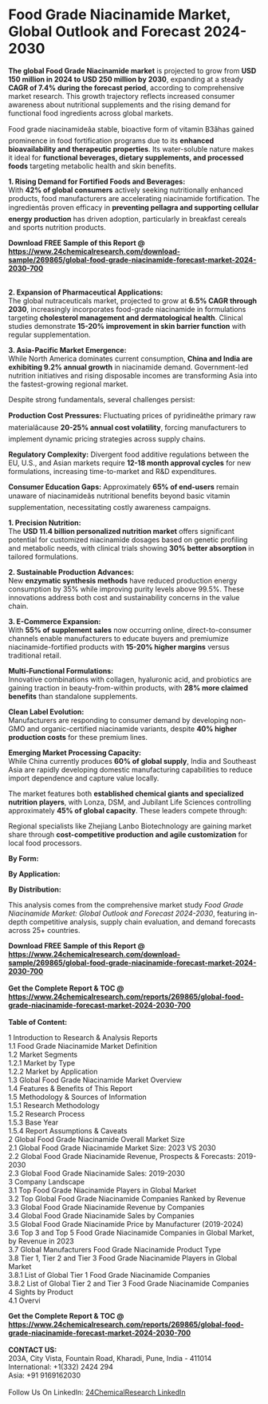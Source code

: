 <h1>Food Grade Niacinamide Market, Global Outlook and Forecast 2024-2030</h1><p><strong>The global Food Grade Niacinamide market</strong> is projected to grow from <strong>USD 150 million in 2024 to USD 250 million by 2030</strong>, expanding at a steady <strong>CAGR of 7.4% during the forecast period</strong>, according to comprehensive market research. This growth trajectory reflects increased consumer awareness about nutritional supplements and the rising demand for functional food ingredients across global markets.</p><p>Food grade niacinamideâa stable, bioactive form of vitamin B3âhas gained prominence in food fortification programs due to its <strong>enhanced bioavailability and therapeutic properties</strong>. Its water-soluble nature makes it ideal for <strong>functional beverages, dietary supplements, and processed foods</strong> targeting metabolic health and skin benefits.</p><p><strong>1. Rising Demand for Fortified Foods and Beverages:</strong><br>
With <strong>42% of global consumers</strong> actively seeking nutritionally enhanced products, food manufacturers are accelerating niacinamide fortification. The ingredientâs proven efficacy in <strong>preventing pellagra and supporting cellular energy production</strong> has driven adoption, particularly in breakfast cereals and sports nutrition products.</p><div><b>Download FREE Sample of this Report @ 
            <a href="https://www.24chemicalresearch.com/download-sample/269865/global-food-grade-niacinamide-forecast-market-2024-2030-700">
            https://www.24chemicalresearch.com/download-sample/269865/global-food-grade-niacinamide-forecast-market-2024-2030-700</a></b></div><br><p><strong>2. Expansion of Pharmaceutical Applications:</strong><br>
The global nutraceuticals market, projected to grow at <strong>6.5% CAGR through 2030</strong>, increasingly incorporates food-grade niacinamide in formulations targeting <strong>cholesterol management and dermatological health</strong>. Clinical studies demonstrate <strong>15-20% improvement in skin barrier function</strong> with regular supplementation.</p><p><strong>3. Asia-Pacific Market Emergence:</strong><br>
While North America dominates current consumption, <strong>China and India are exhibiting 9.2% annual growth</strong> in niacinamide demand. Government-led nutrition initiatives and rising disposable incomes are transforming Asia into the fastest-growing regional market.</p><p>Despite strong fundamentals, several challenges persist:</p><p><strong>Production Cost Pressures:</strong> Fluctuating prices of pyridineâthe primary raw materialâcause <strong>20-25% annual cost volatility</strong>, forcing manufacturers to implement dynamic pricing strategies across supply chains.</p><p><strong>Regulatory Complexity:</strong> Divergent food additive regulations between the EU, U.S., and Asian markets require <strong>12-18 month approval cycles</strong> for new formulations, increasing time-to-market and R&amp;D expenditures.</p><p><strong>Consumer Education Gaps:</strong> Approximately <strong>65% of end-users</strong> remain unaware of niacinamideâs nutritional benefits beyond basic vitamin supplementation, necessitating costly awareness campaigns.</p><p><strong>1. Precision Nutrition:</strong><br>
The <strong>USD 11.4 billion personalized nutrition market</strong> offers significant potential for customized niacinamide dosages based on genetic profiling and metabolic needs, with clinical trials showing <strong>30% better absorption</strong> in tailored formulations.</p><p><strong>2. Sustainable Production Advances:</strong><br>
New <strong>enzymatic synthesis methods</strong> have reduced production energy consumption by 35% while improving purity levels above 99.5%. These innovations address both cost and sustainability concerns in the value chain.</p><p><strong>3. E-Commerce Expansion:</strong><br>
With <strong>55% of supplement sales</strong> now occurring online, direct-to-consumer channels enable manufacturers to educate buyers and premiumize niacinamide-fortified products with <strong>15-20% higher margins</strong> versus traditional retail.</p><p><strong>Multi-Functional Formulations:</strong><br>
	Innovative combinations with collagen, hyaluronic acid, and probiotics are gaining traction in beauty-from-within products, with <strong>28% more claimed benefits</strong> than standalone supplements.</p><p><strong>Clean Label Evolution:</strong><br>
	Manufacturers are responding to consumer demand by developing non-GMO and organic-certified niacinamide variants, despite <strong>40% higher production costs</strong> for these premium lines.</p><p><strong>Emerging Market Processing Capacity:</strong><br>
	While China currently produces <strong>60% of global supply</strong>, India and Southeast Asia are rapidly developing domestic manufacturing capabilities to reduce import dependence and capture value locally.</p><p>The market features both <strong>established chemical giants and specialized nutrition players</strong>, with Lonza, DSM, and Jubilant Life Sciences controlling approximately <strong>45% of global capacity</strong>. These leaders compete through:</p><p>Regional specialists like Zhejiang Lanbo Biotechnology are gaining market share through <strong>cost-competitive production and agile customization</strong> for local food processors.</p><p><strong>By Form:</strong></p><p><strong>By Application:</strong></p><p><strong>By Distribution:</strong></p><p>This analysis comes from the comprehensive market study <em>Food Grade Niacinamide Market: Global Outlook and Forecast 2024-2030</em>, featuring in-depth competitive analysis, supply chain evaluation, and demand forecasts across 25+ countries.</p><div><b>Download FREE Sample of this Report @ 
            <a href="https://www.24chemicalresearch.com/download-sample/269865/global-food-grade-niacinamide-forecast-market-2024-2030-700">
            https://www.24chemicalresearch.com/download-sample/269865/global-food-grade-niacinamide-forecast-market-2024-2030-700</a></b></div><br><div><b>Get the Complete Report & TOC @ 
            <a href="https://www.24chemicalresearch.com/reports/269865/global-food-grade-niacinamide-forecast-market-2024-2030-700">
            https://www.24chemicalresearch.com/reports/269865/global-food-grade-niacinamide-forecast-market-2024-2030-700</a></b></div><br>
            <b>Table of Content:</b><p>1 Introduction to Research & Analysis Reports<br />
    1.1 Food Grade Niacinamide Market Definition<br />
    1.2 Market Segments<br />
        1.2.1 Market by Type<br />
        1.2.2 Market by Application<br />
    1.3 Global Food Grade Niacinamide Market Overview<br />
    1.4 Features & Benefits of This Report<br />
    1.5 Methodology & Sources of Information<br />
        1.5.1 Research Methodology<br />
        1.5.2 Research Process<br />
        1.5.3 Base Year<br />
        1.5.4 Report Assumptions & Caveats<br />
2 Global Food Grade Niacinamide Overall Market Size<br />
    2.1 Global Food Grade Niacinamide Market Size: 2023 VS 2030<br />
    2.2 Global Food Grade Niacinamide Revenue, Prospects & Forecasts: 2019-2030<br />
    2.3 Global Food Grade Niacinamide Sales: 2019-2030<br />
3 Company Landscape<br />
    3.1 Top Food Grade Niacinamide Players in Global Market<br />
    3.2 Top Global Food Grade Niacinamide Companies Ranked by Revenue<br />
    3.3 Global Food Grade Niacinamide Revenue by Companies<br />
    3.4 Global Food Grade Niacinamide Sales by Companies<br />
    3.5 Global Food Grade Niacinamide Price by Manufacturer (2019-2024)<br />
    3.6 Top 3 and Top 5 Food Grade Niacinamide Companies in Global Market, by Revenue in 2023<br />
    3.7 Global Manufacturers Food Grade Niacinamide Product Type<br />
    3.8 Tier 1, Tier 2 and Tier 3 Food Grade Niacinamide Players in Global Market<br />
        3.8.1 List of Global Tier 1 Food Grade Niacinamide Companies<br />
        3.8.2 List of Global Tier 2 and Tier 3 Food Grade Niacinamide Companies<br />
4 Sights by Product<br />
    4.1 Overvi</p><div><b>Get the Complete Report & TOC @ 
            <a href="https://www.24chemicalresearch.com/reports/269865/global-food-grade-niacinamide-forecast-market-2024-2030-700">
            https://www.24chemicalresearch.com/reports/269865/global-food-grade-niacinamide-forecast-market-2024-2030-700</a></b></div><br><b>CONTACT US:</b><br>
            203A, City Vista, Fountain Road, Kharadi, Pune, India - 411014<br>
            International: +1(332) 2424 294<br>
            Asia: +91 9169162030 <br><br>
            Follow Us On LinkedIn: <a href="https://www.linkedin.com/company/24chemicalresearch/">24ChemicalResearch LinkedIn</a>